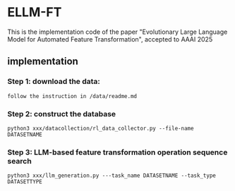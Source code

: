 # ELLM-FT
This is the implementation code of the paper "Evolutionary Large Language Model for Automated Feature Transformation", accepted to AAAI 2025

## implementation
### Step 1: download the data: 
```
follow the instruction in /data/readme.md
```

### Step 2: construct the database
```
python3 xxx/datacollection/rl_data_collector.py --file-name DATASETNAME 
```
### Step 3: LLM-based feature transformation operation sequence search 
```
python3 xxx/llm_generation.py ---task_name DATASETNAME --task_type DATASETTYPE
```
